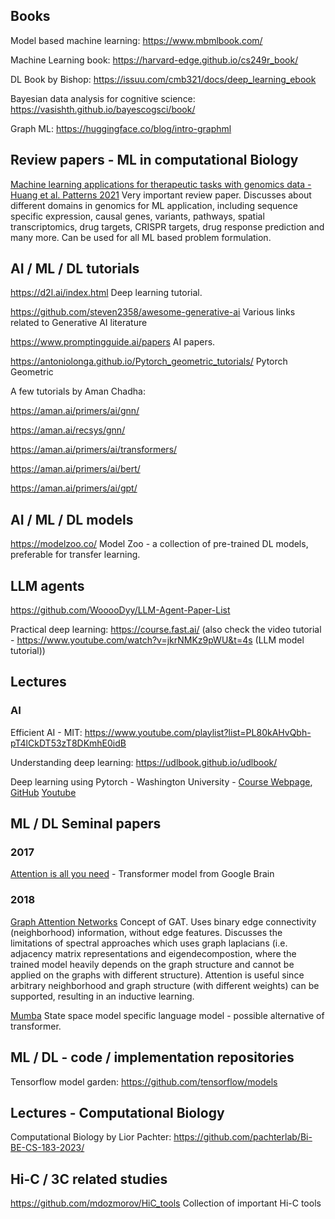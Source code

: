 ## Books

Model based machine learning: https://www.mbmlbook.com/

Machine Learning book: https://harvard-edge.github.io/cs249r_book/

DL Book by Bishop: https://issuu.com/cmb321/docs/deep_learning_ebook

Bayesian data analysis for cognitive science: https://vasishth.github.io/bayescogsci/book/

Graph ML: https://huggingface.co/blog/intro-graphml

## Review papers - ML in computational Biology

[Machine learning applications for therapeutic tasks with genomics data - Huang et al. Patterns 2021](https://pubmed.ncbi.nlm.nih.gov/34693370/) Very important review paper. Discusses about different domains in genomics for ML application, including sequence specific expression, causal genes, variants, pathways, spatial transcriptomics, drug targets, CRISPR targets, drug response prediction and many more. Can be used for all ML based problem formulation.

## AI / ML / DL tutorials

https://d2l.ai/index.html  Deep learning tutorial.

https://github.com/steven2358/awesome-generative-ai Various links related to Generative AI literature

https://www.promptingguide.ai/papers AI papers.

https://antoniolonga.github.io/Pytorch_geometric_tutorials/  Pytorch Geometric 

A few tutorials by Aman Chadha:

  https://aman.ai/primers/ai/gnn/
  
  https://aman.ai/recsys/gnn/
  
  https://aman.ai/primers/ai/transformers/
  
  https://aman.ai/primers/ai/bert/
  
  https://aman.ai/primers/ai/gpt/

## AI / ML / DL models

https://modelzoo.co/  Model Zoo - a collection of pre-trained DL models, preferable for transfer learning.

## LLM agents

https://github.com/WooooDyy/LLM-Agent-Paper-List

Practical deep learning: https://course.fast.ai/ (also check the video tutorial - https://www.youtube.com/watch?v=jkrNMKz9pWU&t=4s (LLM model tutorial))

## Lectures 

### AI

Efficient AI - MIT: https://www.youtube.com/playlist?list=PL80kAHvQbh-pT4lCkDT53zT8DKmhE0idB

Understanding deep learning: https://udlbook.github.io/udlbook/

Deep learning using Pytorch - Washington University - [Course Webpage](https://sites.wustl.edu/jeffheaton/t81-558/), [GitHub](https://github.com/jeffheaton/app_deep_learning) [Youtube](https://www.youtube.com/watch?v=r7eExQWKzdc&list=PLjy4p-07OYzuy_lHcRW8lPTLPTTOmUpmi)



## ML / DL Seminal papers

### 2017

[Attention is all you need](https://arxiv.org/abs/1706.03762) - Transformer model from Google Brain

### 2018

[Graph Attention Networks](https://arxiv.org/abs/1710.10903) Concept of GAT. Uses binary edge connectivity (neighborhood) information, without edge features. Discusses the limitations of spectral approaches which uses graph laplacians (i.e. adjacency matrix representations and eigendecompostion, where the trained model heavily depends on the graph structure and cannot be applied on the graphs with different structure). Attention is useful since arbitrary neighborhood and graph structure (with different weights) can be supported, resulting in an inductive learning.

[Mumba](https://github.com/state-spaces/mamba) State space model specific language model - possible alternative of transformer.


## ML / DL - code / implementation repositories

Tensorflow model garden: https://github.com/tensorflow/models



## Lectures - Computational Biology 

Computational Biology by Lior Pachter: https://github.com/pachterlab/Bi-BE-CS-183-2023/

## Hi-C / 3C related studies

https://github.com/mdozmorov/HiC_tools Collection of important Hi-C tools

